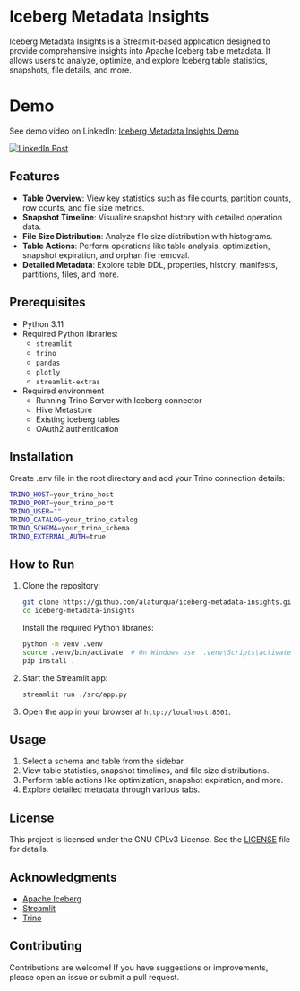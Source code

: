# Iceberg Metadata Insights

Iceberg Metadata Insights is a Streamlit-based application designed to provide comprehensive insights into Apache Iceberg table metadata. It allows users to analyze, optimize, and explore Iceberg table statistics, snapshots, file details, and more.

# Demo

See demo video on LinkedIn: [Iceberg Metadata Insights Demo](https://www.linkedin.com/posts/isainalcik_opensource-apacheiceberg-trino-activity-7313174195268444160-Dn3L?utm_source=share&utm_medium=member_desktop&rcm=ACoAAAy1qYIBiVCMD34GF_PLP6AL-kOpMZ8AWCA)

[![LinkedIn Post](./demo/screenshot.png)](https://www.linkedin.com/posts/isainalcik_opensource-apacheiceberg-trino-activity-7313174195268444160-Dn3L?utm_source=share&utm_medium=member_desktop&rcm=ACoAAAy1qYIBiVCMD34GF_PLP6AL-kOpMZ8AWCA)

## Features

- **Table Overview**: View key statistics such as file counts, partition counts, row counts, and file size metrics.
- **Snapshot Timeline**: Visualize snapshot history with detailed operation data.
- **File Size Distribution**: Analyze file size distribution with histograms.
- **Table Actions**: Perform operations like table analysis, optimization, snapshot expiration, and orphan file removal.
- **Detailed Metadata**: Explore table DDL, properties, history, manifests, partitions, files, and more.

## Prerequisites

- Python 3.11
- Required Python libraries:
  - `streamlit`
  - `trino`
  - `pandas`
  - `plotly`
  - `streamlit-extras`
- Required environment
  - Running Trino Server with Iceberg connector
  - Hive Metastore
  - Existing iceberg tables
  - OAuth2 authentication

## Installation

Create .env file in the root directory and add your Trino connection details:

```bash
TRINO_HOST=your_trino_host
TRINO_PORT=your_trino_port
TRINO_USER=""
TRINO_CATALOG=your_trino_catalog
TRINO_SCHEMA=your_trino_schema
TRINO_EXTERNAL_AUTH=true
```

## How to Run

1. Clone the repository:

   ```bash
   git clone https://github.com/alaturqua/iceberg-metadata-insights.git
   cd iceberg-metadata-insights
   ```

   Install the required Python libraries:

   ```bash
   python -m venv .venv
   source .venv/bin/activate  # On Windows use `.venv\Scripts\activate`
   pip install .
   ```

2. Start the Streamlit app:

   ```bash
   streamlit run ./src/app.py
   ```

3. Open the app in your browser at `http://localhost:8501`.

## Usage

1. Select a schema and table from the sidebar.
2. View table statistics, snapshot timelines, and file size distributions.
3. Perform table actions like optimization, snapshot expiration, and more.
4. Explore detailed metadata through various tabs.

## License

This project is licensed under the GNU GPLv3 License. See the [LICENSE](LICENSE) file for details.

## Acknowledgments

- [Apache Iceberg](https://iceberg.apache.org/)
- [Streamlit](https://streamlit.io/)
- [Trino](https://trino.io/)

## Contributing

Contributions are welcome! If you have suggestions or improvements, please open an issue or submit a pull request.

